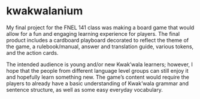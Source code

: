 # kwakwalanium
<p>My final project for the FNEL 141 class was making a board game that would allow for a fun
and engaging learning experience for players. The final product includes a cardboard playboard
decorated to reflect the theme of the game, a rulebook/manual, answer and translation guide,
various tokens, and the action cards.</p>

<p>The intended audience is young and/or new Kwak’wala learners; however, I hope that the people
from different language level groups can still enjoy it and hopefully learn something new. The
game’s content would require the players to already have a basic understanding of Kwak’wala
grammar and sentence structure, as well as some easy everyday vocabulary.</p>
